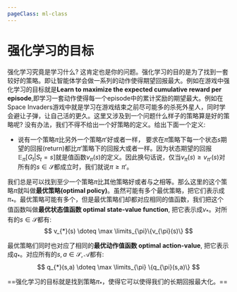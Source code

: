 ```yaml
---
pageClass: ml-class
---
```

# 强化学习的目标
强化学习究竟是学习什么? 这肯定也是你的问题。强化学习的目的是为了找到一套较好的策略。即让智能体学会做一系列的动作使得期望回报最大。例如在游戏中强化学习的目标就是**Learn to maximize the expected cumulative reward per episode**,即学习一套动作使得每一个episode中的累计奖励的期望最大。例如在Space Invaders游戏中就是学习在游戏结束之前尽可能多的杀死外星人，同时学会避让子弹，让自己活的更久。这里又涉及到一个问题什么样子的策略算是好的策略呢? 没有办法，我们不得不给出一个好策略的定义。给出下面一个定义:
- 说有一个策略$\pi$比另外一个策略$\pi'$好或者一样， 要求在$\pi$策略下每一个状态$s$期望的回报(return)都比$\pi'$策略下的回报大或者一样。因为状态期望的回报$\mathbb{E}_{\pi}[G_t|S_t=s]$就是值函数$v_{\pi}(s)$的定义。因此换句话说，仅当$v_{\pi}(s) \geq v_{\pi'}(s)$对所有的$s\in \mathcal{S}$都成立时，我们就说$\pi \geq \pi'$。

我们总是可以找到至少一个策略$\pi$比其他策略好或者与之相等。那么这里的这个策略$\pi$就叫做**最优策略(optimal policy)**。虽然可能有多个最优策略，把它们表示成$\pi_{*}$。最优策略可能有多个，但是最优策略们却都对应相同的值函数，我们把这个值函数叫做**最优状态值函数 optimal state-value function**, 把它表示成$v_{*}$。对所有的$s \in \mathcal{S}$都有:
$$
v_{*}(s) \doteq \max \limits_{\pi}\{v_{\pi}(s)\}
$$

最优策略们同时也对应了相同的**最优动作值函数 optimal action-value**, 把它表示成$q_{*}$。对应所有的$s,a \in \mathcal{S},\mathcal{A}$都有:
$$
q_{*}(s,a) \doteq \max \limits_{\pi} \{q_{\pi}(s,a)\}
$$

==强化学习的目标就是找到策略$\pi_{*}$，使得它可以使得我们的长期回报最大化。==

<Livere/>